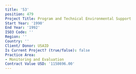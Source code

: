 ```yaml
---
title: '53'
position: 479
Project Title: Program and Technical Environmental Support
Start Year: '1990'
End Year: '1992'
ISO3 Code: ''
Region: ''
Country: ''
Client/ Donor: USAID
Is Current Project? (true/false): false
Practice Area:
- Monitoring and Evaluation
Contract Value USD: '1158696.00'
---
```


